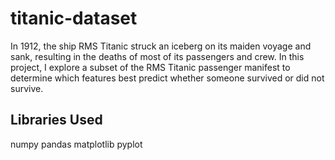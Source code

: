 # titanic-dataset

In 1912, the ship RMS Titanic struck an iceberg on its maiden voyage and sank, resulting in the deaths of most of its passengers and crew. In this project, I explore a subset of the RMS Titanic passenger manifest to determine which features best predict whether someone survived or did not survive. 

## Libraries Used
numpy
pandas
matplotlib pyplot
